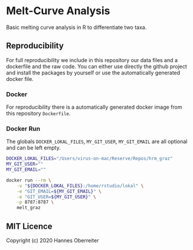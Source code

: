# Melt-Curve Analysis

Basic melting curve analysis in R to differentiate two taxa.

## Reproducibility

For full reproducibility we include in this repository our data files and a dockerfile and the raw code. You can either use directly the github project and install the packages by yourself or use the automatically generated docker file.

### Docker

For reproducibility there is a automatically generated docker image from this repository `Dockerfile`.

### Docker Run

The globals `DOCKER_LOKAL_FILES`, `MY_GIT_USER`, `MY_GIT_EMAIL` are all optional and can be left empty.

```bash
DOCKER_LOKAL_FILES="/Users/virus-on-mac/Reserve/Repos/hrm_graz"
MY_GIT_USER=""
MY_GIT_EMAIL=""
```

```bash
docker run --rm \
    -v "${DOCKER_LOKAL_FILES}:/home/rstudio/lokal" \
    -e "GIT_EMAIL=${MY_GIT_EMAIL}" \
    -e "GIT_USER=${MY_GIT_USER}" \
    -p 8787:8787 \
    melt_graz
```

## MIT Licence

Copyright (c) 2020 Hannes Oberreiter

